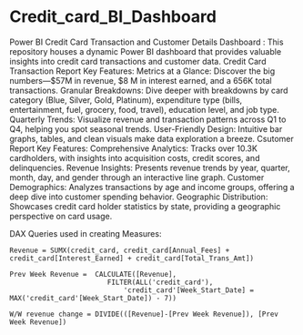 # Credit_card_BI_Dashboard
Power BI Credit Card Transaction and Customer Details Dashboard : This repository houses a dynamic Power BI dashboard that provides valuable insights into credit card transactions and customer data. 
Credit Card Transaction Report Key Features:
    Metrics at a Glance: Discover the big numbers—$57M in revenue, $8 M in interest earned, and a 656K total transactions.
    Granular Breakdowns: Dive deeper with breakdowns by card category (Blue, Silver, Gold, Platinum), expenditure type (bills, entertainment, fuel, grocery, food, travel), education level, and job type.
    Quarterly Trends: Visualize revenue and transaction patterns across Q1 to Q4, helping you spot seasonal trends.
    User-Friendly Design: Intuitive bar graphs, tables, and clean visuals make data exploration a breeze. 
Csutomer Report Key Features:
    Comprehensive Analytics: Tracks over 10.3K cardholders, with insights into acquisition costs, credit scores, and delinquencies.
    Revenue Insights: Presents revenue trends by year, quarter, month, day, and gender through an interactive line graph.
    Customer Demographics: Analyzes transactions by age and income groups, offering a deep dive into customer spending behavior.
    Geographic Distribution: Showcases credit card holder statistics by state, providing a geographic perspective on card usage.

DAX Queries used in creating Measures:

    Revenue = SUMX(credit_card, credit_card[Annual_Fees] + credit_card[Interest_Earned] + credit_card[Total_Trans_Amt])
    
    Prev Week Revenue =  CALCULATE([Revenue], 
                            FILTER(ALL('credit_card'),
                                'credit_card'[Week_Start_Date] = MAX('credit_card'[Week_Start_Date]) - 7))
                                
    W/W revenue change = DIVIDE(([Revenue]-[Prev Week Revenue]), [Prev Week Revenue])

